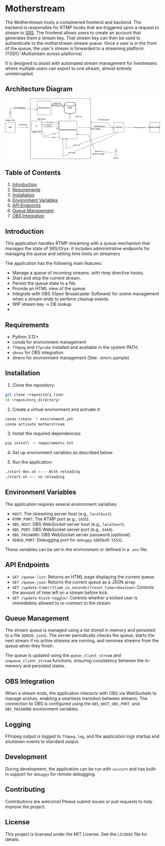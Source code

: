 # Motherstream

The Motherstream hosts a containeried frontend and backend. The backend is responsible for RTMP hooks that are triggered upon a request to stream to [SRS](https://github.com/ossrs/srs). The frontend allows users to create an account that generates them a stream key. That stream key can then be used to authenticate to the motherstream stream queue. Once a user is in the front of the queue, the user's stream is forwarded to a streaming platform.
(TODO: Multistream across platforms)

It is designed to assist with automated stream management for livestreams where multiple users can export to one stream, almost entirely uninterrupted.

## Architecture Diagram

![Alt text](repo/always-12.drawio.png "Architecture")

## Table of Contents

1. [Introduction](#introduction)
2. [Requirements](#requirements)
3. [Installation](#installation)
4. [Environment Variables](#environment-variables)
5. [API Endpoints](#api-endpoints)
6. [Queue Management](#queue-management)
7. [OBS Integration](#obs-integration)

## Introduction

This application handles RTMP streaming with a queue mechanism that manages the state of SRS/Oryx. It includes administrative endpoints for managing the queue and setting time limits on streamers

The application has the following main features:

- Manage a queue of incoming streams. with rtmp directive hooks.
- Start and stop the current stream.
- Persist the queue state to a file.
- Provide an HTML view of the queue.
- Integrate with OBS (Open Broadcaster Software) for scene management when a stream ends to perform cleanup events.
- WIP stream key -> DB lookup
- 

## Requirements

- Python 3.12+
- conda for environment management
- `ffmpeg` and `ffprobe` installed and available in the system PATH.
- `obsws` for OBS integration.
- direnv for environment management (See: .envrc.sample)

## Installation

1. Clone the repository:

```sh
git clone <repository_link>
cd <repository_directory>
```

2. Create a virtual environment and activate it:

```sh
conda create -f environment.yml
conda activate motherstream
```

3. Install the required dependencies:

```sh
pip install -r requirements.txt
```

4. Set up environment variables as described below.

5. Run the application:

```sh
./start-dev.sh <--- With reloading
./start.sh <-- no reloading
```

## Environment Variables

The application requires several environment variables:

- `HOST`: The streaming server host (e.g., `localhost`).
- `RTMP_PORT`: The RTMP port (e.g., `1935`).
- `OBS_HOST`: OBS WebSocket server host (e.g., `localhost`).
- `OBS_PORT`: OBS WebSocket server port (e.g., `4444`).
- `OBS_PASSWORD`: OBS WebSocket server password (optional).
- `DEBUG_PORT`: Debugging port for `debugpy` (default: `5555`).

These variables can be set in the environment or defined in a `.env` file.

## API Endpoints

- `GET /queue-list`: Returns an HTML page displaying the current queue.
- `GET /queue-json`: Returns the current queue as a JSON array.
- `GET /update-timer/{time_in_seconds}?reset_time=<boolean>` Controls the amount of time left on a stream before kick.
- `GET /update-block-toggle/`: Controls whether a kicked user is immediately allowed to re-connect to the stream



## Queue Management

The stream queue is managed using a list stored in memory and persisted to a file (`QUEUE.json`). The server periodically checks the queue, starts the next stream if no active streams are running, and removes streams from the queue when they finish.

The queue is updated using the `queue_client_stream` and `unqueue_client_stream` functions, ensuring consistency between the in-memory and persisted states.

## OBS Integration

When a stream ends, the application interacts with OBS via WebSockets to manage scenes, enabling a seamless transition between streams. The connection to OBS is configured using the `OBS_HOST`, `OBS_PORT`, and `OBS_PASSWORD` environment variables.

## Logging

FFmpeg output is logged to `ffmpeg.log`, and the application logs startup and shutdown events to standard output.

## Development

During development, the application can be run with `uvicorn` and has built-in support for `debugpy` for remote debugging.

## Contributing

Contributions are welcome! Please submit issues or pull requests to help improve the project.

## License

This project is licensed under the MIT License. See the `LICENSE` file for details.
